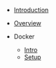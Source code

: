 - [Introduction](/README)
- [Overview](/overview)

- Docker
  - [Intro](/docker-intro)
  - [Setup](/docker-setup)
